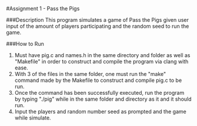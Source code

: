#Assignment 1 - Pass the Pigs

###Description
This program simulates a game of Pass the Pigs given user input of the amount of players participating and the random seed to run the game. 

###How to Run
1. Must have pig.c and names.h in the same directory and folder as well as "Makefile" in order to construct and compile the program via clang with ease. 
2. With 3 of the files in the same folder, one must run the "make" command made by the Makefile to construct and compile pig.c to be run.
3. Once the command has been successfully executed, run the program by typing "./pig" while in the same folder and directory as it and it should run.
4. Input the players and random number seed as prompted and the game while simulate.
